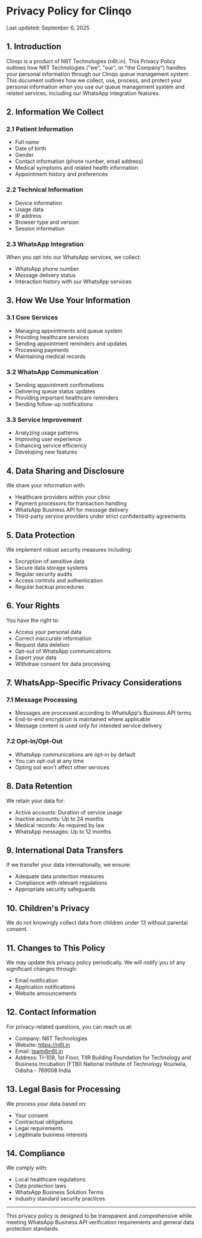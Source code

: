 # Privacy Policy for Clinqo

Last updated: September 6, 2025

## 1. Introduction

Clinqo is a product of N6T Technologies (n6t.in). This Privacy Policy outlines how N6T Technologies ("we", "our", or "the Company") handles your personal information through our Clinqo queue management system. This document outlines how we collect, use, process, and protect your personal information when you use our queue management system and related services, including our WhatsApp integration features.

## 2. Information We Collect

### 2.1 Patient Information
- Full name
- Date of birth
- Gender
- Contact information (phone number, email address)
- Medical symptoms and related health information
- Appointment history and preferences

### 2.2 Technical Information
- Device information
- Usage data
- IP address
- Browser type and version
- Session information

### 2.3 WhatsApp Integration
When you opt into our WhatsApp services, we collect:
- WhatsApp phone number
- Message delivery status
- Interaction history with our WhatsApp services

## 3. How We Use Your Information

### 3.1 Core Services
- Managing appointments and queue system
- Providing healthcare services
- Sending appointment reminders and updates
- Processing payments
- Maintaining medical records

### 3.2 WhatsApp Communication
- Sending appointment confirmations
- Delivering queue status updates
- Providing important healthcare reminders
- Sending follow-up notifications

### 3.3 Service Improvement
- Analyzing usage patterns
- Improving user experience
- Enhancing service efficiency
- Developing new features

## 4. Data Sharing and Disclosure

We share your information with:
- Healthcare providers within your clinic
- Payment processors for transaction handling
- WhatsApp Business API for message delivery
- Third-party service providers under strict confidentiality agreements

## 5. Data Protection

We implement robust security measures including:
- Encryption of sensitive data
- Secure data storage systems
- Regular security audits
- Access controls and authentication
- Regular backup procedures

## 6. Your Rights

You have the right to:
- Access your personal data
- Correct inaccurate information
- Request data deletion
- Opt-out of WhatsApp communications
- Export your data
- Withdraw consent for data processing

## 7. WhatsApp-Specific Privacy Considerations

### 7.1 Message Processing
- Messages are processed according to WhatsApp's Business API terms
- End-to-end encryption is maintained where applicable
- Message content is used only for intended service delivery

### 7.2 Opt-In/Opt-Out
- WhatsApp communications are opt-in by default
- You can opt-out at any time
- Opting out won't affect other services

## 8. Data Retention

We retain your data for:
- Active accounts: Duration of service usage
- Inactive accounts: Up to 24 months
- Medical records: As required by law
- WhatsApp messages: Up to 12 months

## 9. International Data Transfers

If we transfer your data internationally, we ensure:
- Adequate data protection measures
- Compliance with relevant regulations
- Appropriate security safeguards

## 10. Children's Privacy

We do not knowingly collect data from children under 13 without parental consent.

## 11. Changes to This Policy

We may update this privacy policy periodically. We will notify you of any significant changes through:
- Email notification
- Application notifications
- Website announcements

## 12. Contact Information

For privacy-related questions, you can reach us at:
- Company: N6T Technologies
- Website: https://n6t.in
- Email: team@n6t.in
- Address: TI-109, 1st Floor, TIIR Building
          Foundation for Technology and Business Incubation (FTBI)
          National Institute of Technology
          Rourkela, Odisha - 769008
          India

## 13. Legal Basis for Processing

We process your data based on:
- Your consent
- Contractual obligations
- Legal requirements
- Legitimate business interests

## 14. Compliance

We comply with:
- Local healthcare regulations
- Data protection laws
- WhatsApp Business Solution Terms
- Industry standard security practices

---

This privacy policy is designed to be transparent and comprehensive while meeting WhatsApp Business API verification requirements and general data protection standards.
